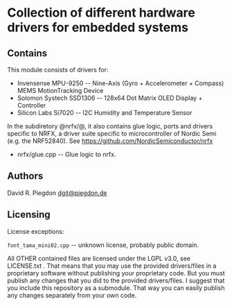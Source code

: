 
Collection of different hardware drivers for embedded systems
=============================================================

Contains
--------

This module consists of drivers for:

* Invensense MPU-9250 -- Nine-Axis (Gyro + Accelerometer + Compass) MEMS MotionTracking Device
* Solomon Systech SSD1306 -- 128x64 Dot Matrix OLED Display + Controller
* Silicon Labs Si7020 -- I2C Humidity and Temperature Sensor

In the subdiretory @nrfx/@, it also contains glue logic, ports and drivers specific to NRFX,
a driver suite specific to microcontroller of Nordic Semi (e.g. the NRF52840).
See https://github.com/NordicSemiconductor/nrfx

* nrfx/glue.cpp -- Glue logic to nrfx.


Authors
-------

David R. Piegdon <dgit@piegdon.de>


Licensing
---------

License exceptions:

`font_tama_mini02.cpp` -- unknown license, probably public domain.

All OTHER contained files are licensed under the LGPL v3.0, see LICENSE.txt .
That means that you may use the provided drivers/files in a proprietary
software without publishing your proprietary code.
But you must publish any changes that you did to the provided drivers/files.
I suggest that you include this repository as a submodule.
That way you can easily publish any changes separately from your own code.

